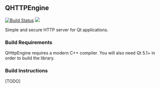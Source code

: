 ## QHTTPEngine

[![Build Status](https://travis-ci.org/nitroshare/qhttpengine.svg)](https://travis-ci.org/nitroshare/qhttpengine)
[![](http://img.shields.io/badge/license-MIT-blue.svg?style=flat)](http://opensource.org/licenses/MIT)

Simple and secure HTTP server for Qt applications.

### Build Requirements

QHttpEngine requires a modern C++ compiler. You will also need Qt 5.1+ in order to build the library.

### Build Instructions

[TODO]
